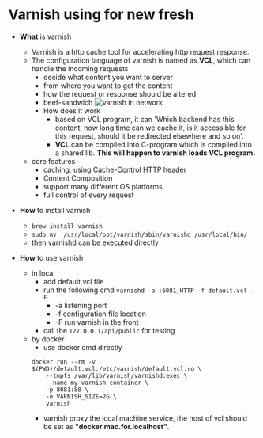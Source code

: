 # Varnish using for new fresh

* **What** is varnish
  * Varnish is a http  cache tool for accelerating http request response.
  * The configuration language of varnish is named as **VCL**, which can handle the incoming requests
    * decide what content you want to server
    * from where you want to get the content
    * how the request or response should be altered
    * beef-sandwich
    ![varnish in network](https://user-images.githubusercontent.com/6279298/165006846-8501c3a2-e6ea-43c6-81c1-88416128468c.png)
    * How does it work
      * based on VCL program, it can 'Which backend has this content, how long time can we cache it, is it accessible for this request, should it be redirected elsewhere and so on'.
      * **VCL** can be compiled into C-program which is complied into a shared lib. **This will happen to varnish loads VCL program.**
  * core features
    * caching, using Cache-Control HTTP header
    * Content Composition
    * support many different OS platforms
    * full control of every request

* **How** to install varnish
  * ```brew install varnish```
  * ```sudo mv  /usr/local/opt/varnish/sbin/varnishd /usr/local/bin/```
  * then varnishd can be executed directly

* **How** to use varnish
  * in local
    * add default.vcl file
    * run the following cmd ```varnishd -a :6081,HTTP -f default.vcl -F```
      * -a listening port
      * -f configuration file location
      * -F run varnish in the front
    * call the ```127.0.0.1/api/public``` for testing
  * by docker
    * use docker cmd directly
    ```
    docker run --rm -v $(PWD)/default.vcl:/etc/varnish/default.vcl:ro \  
        --tmpfs /var/lib/varnish/varnishd:exec \
        --name my-varnish-container \
        -p 8081:80 \
        -e VARNISH_SIZE=2G \
        varnish
    ```
    * varnish proxy the local machine service, the host of vcl should be set as **"docker.mac.for.localhost"**.
